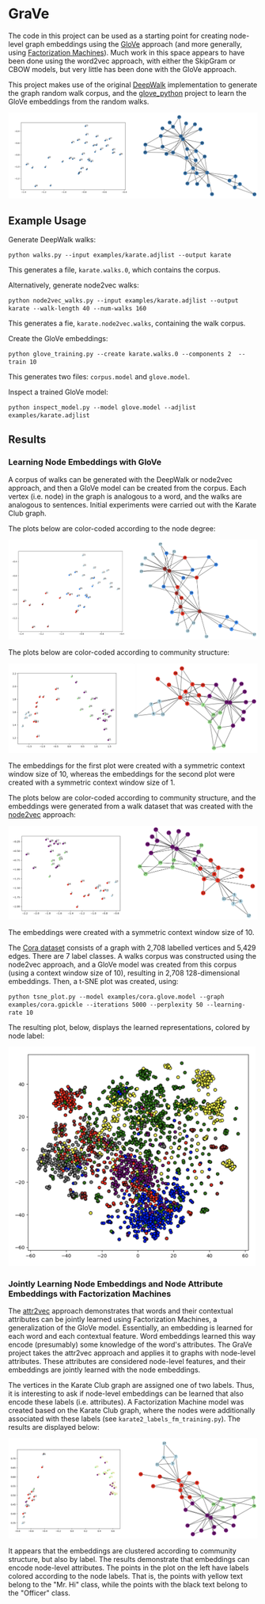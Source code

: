 # GraVe

The code in this project can be used as a starting point for creating node-level graph embeddings using the [GloVe](https://nlp.stanford.edu/projects/glove/) 
approach (and more generally, using [Factorization Machines](https://cseweb.ucsd.edu/classes/fa17/cse291-b/reading/Rendle2010FM.pdf)). 
Much work in this space appears to have been done using the word2vec approach, with either the SkipGram or CBOW models, 
but very little has been done with the GloVe approach. 

This project makes use of the original [DeepWalk](https://github.com/phanein/deepwalk) implementation to generate the
graph random walk corpus, and the [glove_python](https://github.com/maciejkula/glove-python) project to learn the 
GloVe embeddings from the random walks.

![Results](resources/grave_results.png)

## Example Usage

Generate DeepWalk walks:
```
python walks.py --input examples/karate.adjlist --output karate
```
This generates a file, `karate.walks.0`, which contains the corpus.

Alternatively, generate node2vec walks:
```
python node2vec_walks.py --input examples/karate.adjlist --output karate --walk-length 40 --num-walks 160
```
This generates a fie, `karate.node2vec.walks`, containing the walk corpus.

Create the GloVe embeddings:
```
python glove_training.py --create karate.walks.0 --components 2  --train 10
```
This generates two files: `corpus.model` and `glove.model`.

Inspect a trained GloVe model:
```
python inspect_model.py --model glove.model --adjlist examples/karate.adjlist
```

## Results

### Learning Node Embeddings with GloVe

A corpus of walks can be generated with the DeepWalk or node2vec approach, and then a GloVe model can be created from 
the corpus. Each vertex (i.e. node) in the graph is analogous to a word, and the walks are analogous to sentences.
Initial experiments were carried out with the Karate Club graph.

The plots below are color-coded according to the node degree: 

![Results by node degree](resources/grave_results_by_degree.png)

The plots below are color-coded according to community structure:

![Results by community](resources/grave_results_by_community.png)

The embeddings for the first plot were created with a symmetric context window size of 10, whereas the embeddings for 
the second plot were created with a symmetric context window size of 1.

The plots below are color-coded according to community structure, and the embeddings were generated from a walk dataset 
that was created with the [node2vec](https://github.com/aditya-grover/node2vec) approach:

![Results node2vec](resources/grave_results_node2vec.png)

The embeddings were created with a symmetric context window size of 10.

The [Cora dataset](https://graphsandnetworks.com/the-cora-dataset/) consists of a graph with 2,708 labelled vertices and 
5,429 edges. There are 7 label classes. A walks corpus was constructed using the node2vec approach, and a GloVe model 
was created from this corpus (using a context window size of 10), resulting in 2,708 128-dimensional embeddings. Then, 
a t-SNE plot was created, using:
```
python tsne_plot.py --model examples/cora.glove.model --graph examples/cora.gpickle --iterations 5000 --perplexity 50 --learning-rate 10
```
The resulting plot, below, displays the learned representations, colored by node label:

<img src="resources/tsne_cora_dim128.png" width="500">

### Jointly Learning Node Embeddings and Node Attribute Embeddings with Factorization Machines

The [attr2vec](https://www.aclweb.org/anthology/N18-1042/) approach demonstrates that words and their contextual 
attributes can be jointly learned using Factorization Machines, a generalization of the GloVe model. Essentially, an 
embedding is learned for each word and each contextual feature. Word embeddings learned this way encode (presumably)
some knowledge of the word's attributes. The GraVe project takes the attr2vec approach and applies it to graphs with
node-level attributes. These attributes are considered node-level features, and their embeddings are jointly learned 
with the node embeddings.

The vertices in the Karate Club graph are assigned one of two labels. Thus, it is interesting to ask if node-level
embeddings can be learned that also encode these labels (i.e. attributes). A Factorization Machine model was created 
based on the Karate Club graph, where the nodes were additionally associated with these labels (see 
`karate2_labels_fm_training.py`). The results are displayed below:

![Results karate2 labels](resources/karate2_label_fm_results.png)

It appears that the embeddings are clustered according to community structure, but also by label. The results 
demonstrate that embeddings can encode node-level attributes. The points in the plot on the left have labels colored 
according to the node labels. That is, the points with yellow text belong to the "Mr. Hi" class, while the points with 
the black text belong to the "Officer" class.  
